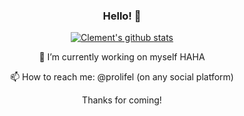 <div align="center">
  
### Hello! 👋
  
[![Clement's github stats](https://github-readme-stats.vercel.app/api?username=prolifel&count_private=true&bg_color=4ED6CC&title_color=FFFFFF&text_color=FFFFFF&hide=stars,issues)](https://github.com/anuraghazra/github-readme-stats)

🔭 I’m currently working on myself HAHA 

📫 How to reach me: @prolifel (on any social platform)

Thanks for coming!
</div>
